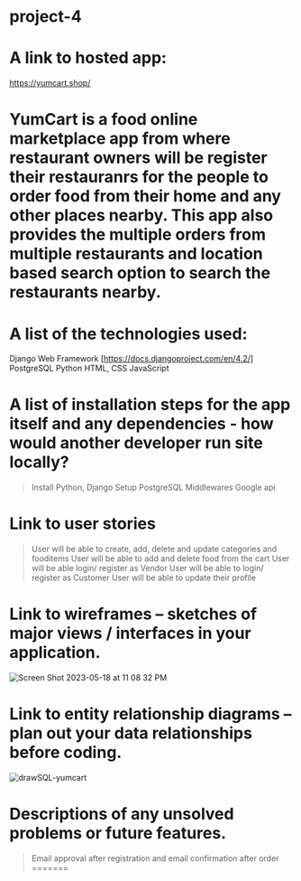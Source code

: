 # project-4

# A link to hosted app: 
https://yumcart.shop/

# YumCart is a food online marketplace app from where restaurant owners will be register their restauranrs for the people to order food from their home and any other places nearby. This app also provides the multiple orders from multiple restaurants and location based search option to search the restaurants nearby.

# A list of the technologies used:
Django Web Framework [https://docs.djangoproject.com/en/4.2/]
PostgreSQL
Python
HTML, CSS
JavaScript


# A list of installation steps for the app itself and any dependencies - how would another developer run site locally?
>Install Python, Django
>Setup PostgreSQL
>Middlewares
>Google api

# Link to user stories 

> User will be able to create, add, delete and update categories and fooditems
> User will be able to add and delete food from the cart
> User will be able login/ register as Vendor
> User will be able to login/ register as Customer
> User will be able to update their profile

# Link to wireframes – sketches of major views / interfaces in your application.
![Screen Shot 2023-05-18 at 11 08 32 PM](https://github.com/rezwanatechProfile/OnlineFoodOrder/assets/120229816/d6e62f90-6d68-4cde-88c6-7025a5828fd5)


# Link to entity relationship diagrams – plan out your data relationships before coding.

![drawSQL-yumcart](https://github.com/rezwanatechProfile/OnlineFoodOrder/assets/120229816/dcfd34a7-552a-417f-ac53-09335091f663)

# Descriptions of any unsolved problems or future features.
> Email approval after registration and email confirmation after order
=======

